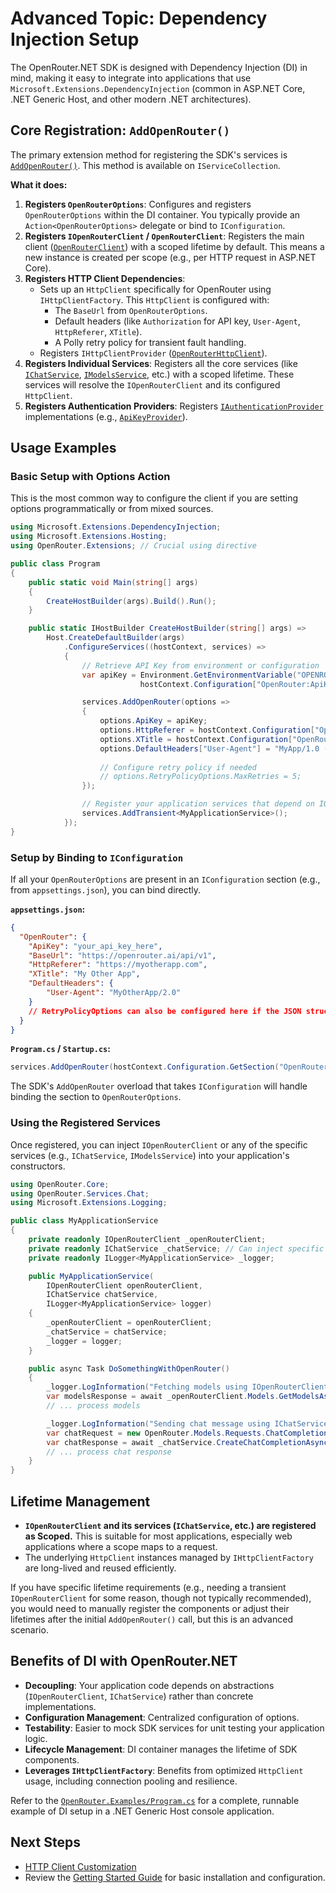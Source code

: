 # Advanced Topic: Dependency Injection Setup

The OpenRouter.NET SDK is designed with Dependency Injection (DI) in mind, making it easy to integrate into applications that use `Microsoft.Extensions.DependencyInjection` (common in ASP.NET Core, .NET Generic Host, and other modern .NET architectures).

## Core Registration: `AddOpenRouter()`

The primary extension method for registering the SDK's services is [`AddOpenRouter()`](../../OpenRouter/Extensions/ServiceCollectionExtensions.cs:1). This method is available on `IServiceCollection`.

**What it does:**
1.  **Registers `OpenRouterOptions`**: Configures and registers `OpenRouterOptions` within the DI container. You typically provide an `Action<OpenRouterOptions>` delegate or bind to `IConfiguration`.
2.  **Registers `IOpenRouterClient` / `OpenRouterClient`**: Registers the main client ([`OpenRouterClient`](../../OpenRouter/Core/OpenRouterClient.cs:1)) with a scoped lifetime by default. This means a new instance is created per scope (e.g., per HTTP request in ASP.NET Core).
3.  **Registers HTTP Client Dependencies**:
    *   Sets up an `HttpClient` specifically for OpenRouter using `IHttpClientFactory`. This `HttpClient` is configured with:
        *   The `BaseUrl` from `OpenRouterOptions`.
        *   Default headers (like `Authorization` for API key, `User-Agent`, `HttpReferer`, `XTitle`).
        *   A Polly retry policy for transient fault handling.
    *   Registers `IHttpClientProvider` ([`OpenRouterHttpClient`](../../OpenRouter/Http/OpenRouterHttpClient.cs:1)).
4.  **Registers Individual Services**: Registers all the core services (like [`IChatService`](../../OpenRouter/Services/Chat/IChatService.cs:1), [`IModelsService`](../../OpenRouter/Services/Models/IModelsService.cs:1), etc.) with a scoped lifetime. These services will resolve the `IOpenRouterClient` and its configured `HttpClient`.
5.  **Registers Authentication Providers**: Registers [`IAuthenticationProvider`](../../OpenRouter/Authentication/IAuthenticationProvider.cs:1) implementations (e.g., [`ApiKeyProvider`](../../OpenRouter/Authentication/ApiKeyProvider.cs:1)).

## Usage Examples

### Basic Setup with Options Action

This is the most common way to configure the client if you are setting options programmatically or from mixed sources.

```csharp
using Microsoft.Extensions.DependencyInjection;
using Microsoft.Extensions.Hosting;
using OpenRouter.Extensions; // Crucial using directive

public class Program
{
    public static void Main(string[] args)
    {
        CreateHostBuilder(args).Build().Run();
    }

    public static IHostBuilder CreateHostBuilder(string[] args) =>
        Host.CreateDefaultBuilder(args)
            .ConfigureServices((hostContext, services) =>
            {
                // Retrieve API Key from environment or configuration
                var apiKey = Environment.GetEnvironmentVariable("OPENROUTER_API_KEY") ??
                             hostContext.Configuration["OpenRouter:ApiKey"];

                services.AddOpenRouter(options =>
                {
                    options.ApiKey = apiKey;
                    options.HttpReferer = hostContext.Configuration["OpenRouter:HttpReferer"] ?? "https://myapp.com/docs";
                    options.XTitle = hostContext.Configuration["OpenRouter:XTitle"] ?? "My Application";
                    options.DefaultHeaders["User-Agent"] = "MyApp/1.0 (via OpenRouter.NET)";
                    
                    // Configure retry policy if needed
                    // options.RetryPolicyOptions.MaxRetries = 5;
                });

                // Register your application services that depend on IOpenRouterClient or its services
                services.AddTransient<MyApplicationService>();
            });
}
```

### Setup by Binding to `IConfiguration`

If all your `OpenRouterOptions` are present in an `IConfiguration` section (e.g., from `appsettings.json`), you can bind directly.

**`appsettings.json`:**
```json
{
  "OpenRouter": {
    "ApiKey": "your_api_key_here",
    "BaseUrl": "https://openrouter.ai/api/v1",
    "HttpReferer": "https://myotherapp.com",
    "XTitle": "My Other App",
    "DefaultHeaders": {
        "User-Agent": "MyOtherApp/2.0"
    }
    // RetryPolicyOptions can also be configured here if the JSON structure matches
  }
}
```

**`Program.cs` / `Startup.cs`:**
```csharp
services.AddOpenRouter(hostContext.Configuration.GetSection("OpenRouter"));
```
The SDK's `AddOpenRouter` overload that takes `IConfiguration` will handle binding the section to `OpenRouterOptions`.

### Using the Registered Services

Once registered, you can inject `IOpenRouterClient` or any of the specific services (e.g., `IChatService`, `IModelsService`) into your application's constructors.

```csharp
using OpenRouter.Core;
using OpenRouter.Services.Chat;
using Microsoft.Extensions.Logging;

public class MyApplicationService
{
    private readonly IOpenRouterClient _openRouterClient;
    private readonly IChatService _chatService; // Can inject specific service too
    private readonly ILogger<MyApplicationService> _logger;

    public MyApplicationService(
        IOpenRouterClient openRouterClient, 
        IChatService chatService, 
        ILogger<MyApplicationService> logger)
    {
        _openRouterClient = openRouterClient;
        _chatService = chatService;
        _logger = logger;
    }

    public async Task DoSomethingWithOpenRouter()
    {
        _logger.LogInformation("Fetching models using IOpenRouterClient...");
        var modelsResponse = await _openRouterClient.Models.GetModelsAsync();
        // ... process models

        _logger.LogInformation("Sending chat message using IChatService...");
        var chatRequest = new OpenRouter.Models.Requests.ChatCompletionRequest { /* ... */ };
        var chatResponse = await _chatService.CreateChatCompletionAsync(chatRequest);
        // ... process chat response
    }
}
```

## Lifetime Management

*   **`IOpenRouterClient` and its services (`IChatService`, etc.) are registered as Scoped.** This is suitable for most applications, especially web applications where a scope maps to a request.
*   The underlying `HttpClient` instances managed by `IHttpClientFactory` are long-lived and reused efficiently.

If you have specific lifetime requirements (e.g., needing a transient `IOpenRouterClient` for some reason, though not typically recommended), you would need to manually register the components or adjust their lifetimes after the initial `AddOpenRouter()` call, but this is an advanced scenario.

## Benefits of DI with OpenRouter.NET

*   **Decoupling**: Your application code depends on abstractions (`IOpenRouterClient`, `IChatService`) rather than concrete implementations.
*   **Configuration Management**: Centralized configuration of options.
*   **Testability**: Easier to mock SDK services for unit testing your application logic.
*   **Lifecycle Management**: DI container manages the lifetime of SDK components.
*   **Leverages `IHttpClientFactory`**: Benefits from optimized `HttpClient` usage, including connection pooling and resilience.

Refer to the [`OpenRouter.Examples/Program.cs`](../../OpenRouter.Examples/Program.cs:231) for a complete, runnable example of DI setup in a .NET Generic Host console application.

## Next Steps
*   [HTTP Client Customization](http-client.md)
*   Review the [Getting Started Guide](../getting-started.md) for basic installation and configuration.